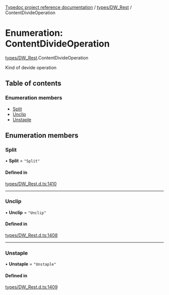 [Typedoc project reference documentation](../README.md) / [types/DW_Rest](../modules/types_dw_rest.md) / ContentDivideOperation

# Enumeration: ContentDivideOperation

[types/DW_Rest](../modules/types_dw_rest.md).ContentDivideOperation

Kind of devide operation

## Table of contents

### Enumeration members

- [Split](types_dw_rest.contentdivideoperation.md#split)
- [Unclip](types_dw_rest.contentdivideoperation.md#unclip)
- [Unstaple](types_dw_rest.contentdivideoperation.md#unstaple)

## Enumeration members

### Split

• **Split** = `"Split"`

#### Defined in

[types/DW_Rest.d.ts:1410](https://github.com/DocuWare/REST-Sample-TS/blob/828b3d4/src/types/DW_Rest.d.ts#L1410)

___

### Unclip

• **Unclip** = `"Unclip"`

#### Defined in

[types/DW_Rest.d.ts:1408](https://github.com/DocuWare/REST-Sample-TS/blob/828b3d4/src/types/DW_Rest.d.ts#L1408)

___

### Unstaple

• **Unstaple** = `"Unstaple"`

#### Defined in

[types/DW_Rest.d.ts:1409](https://github.com/DocuWare/REST-Sample-TS/blob/828b3d4/src/types/DW_Rest.d.ts#L1409)
